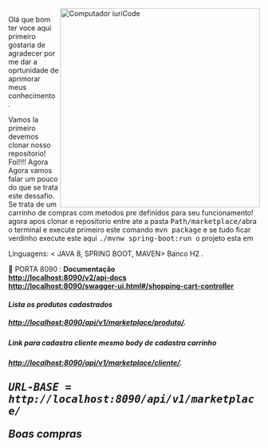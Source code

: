<img src="https://raw.githubusercontent.com/MicaelliMedeiros/micaellimedeiros/master/image/computer-illustration.png" min-width="400px" max-width="400px" width="400px" align="right" alt="Computador iuriCode">

<p align="left"> 
 Olá que bom ter voce aqui primeiro gostaria de agradecer por me dar a oprtunidade de aprimorar meus conhecimento .
 
 Vamos la primeiro devemos clonar nosso repositorio!
 Foi!!!!
 Agora 
 Agora vamos falar um pouco do que se trata este dessafio.
 Se trata de um carrinho de compras com metodos pre definidos para seu funcionamento!
 agora apos clonar e repositorio entre ate a pasta <kbd>Path/marketplace/</kbd>abra o terminal e execute primeiro este comando <kbd>mvn package</kbd>
 e se tudo ficar verdinho  execute este aqui  <kbd> ./mvnw spring-boot:run </kbd>
 o projeto esta em
</p>

<p align="left">
  Linguagens: < JAVA 8, SPRING BOOT, MAVEN>  Banco H2 .</strong>
</p>

<p align="left">
  🚪 PORTA 8090 : <strong> Documentação <br>
  <a href=http://localhost:8090/v2/api-docs>http://localhost:8090/v2/api-docs</a><br>
  <a href=http://localhost:8090/swagger-ui.html#/shopping-cart-controller>http://localhost:8090/swagger-ui.html#/shopping-cart-controller</a>
  <br><h5> Lista os produtos cadastrados <h5>
  <a href=http://localhost:8090/api/v1/marketplace/produto/>http://localhost:8090/api/v1/marketplace/produto/</a>.</strong>
  <br><h5>Link para cadastra cliente mesmo body de cadastra carrinho  <h5>
  <a href=http://localhost:8090/api/v1/marketplace/cliente/>http://localhost:8090/api/v1/marketplace/cliente/</a>.</strong>
  <h2>
  <kbd> URL-BASE = http://localhost:8090/api/v1/marketplace/</kbd>
</p>

<p align="left">
  Boas compras 
</p>

</p>  
